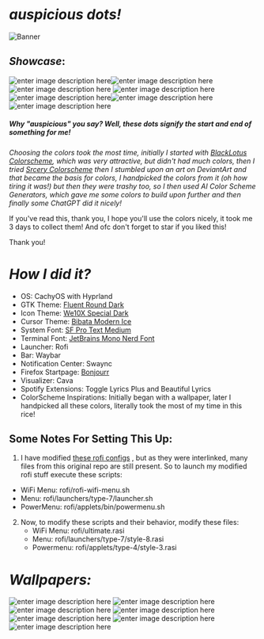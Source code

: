 ﻿# *auspicious dots!* 
![Banner](https://i.imgur.com/I3Fk5I3.gif)
## *Showcase*: 
![enter image description here](https://i.imgur.com/2GHSpXr.png)![enter image description here](https://i.imgur.com/66rlfYd.png)![enter image description here](https://i.imgur.com/MQSRVvX.png)
![enter image description here](https://i.imgur.com/iuRoI4O.png)
![enter image description here](https://i.imgur.com/76iPBdM.png)![enter image description here](https://i.imgur.com/F84l7m8.png)![enter image description here](https://i.imgur.com/3ojkmgs.png)

##### *Why "auspicious" you say? Well, these dots signify the start and end of something for me!* 
*Choosing the colors took the most time, initially I started with [BlackLotus Colorscheme](https://github.com/PoisonIsBestType/BlackLotus/tree/main), which was very attractive, but didn't had much colors, then I tried [Srcery Colorscheme](https://github.com/srcery-colors/srcery-vim) then I stumbled upon an art on DeviantArt and that became the basis for colors, I handpicked the colors from it (oh how tiring it was!) but then they were trashy too, so I then used AI Color Scheme Generators, which gave me some colors to build upon further and then finally some ChatGPT did it nicely!*

If you've read this, thank you, I hope you'll use the colors nicely, it took me 3 days to collect them! And ofc don't forget to star if you liked this! 

Thank you!
# *How I did it?*
 - OS: CachyOS with Hyprland
 - GTK Theme: [Fluent Round Dark](https://www.gnome-look.org/p/1574551)
 - Icon Theme: [We10X Special Dark](https://www.pling.com/p/1366371)
 - Cursor Theme: [Bibata Modern Ice](https://www.pling.com/p/1197198/)
 - System Font: [SF Pro Text Medium](https://github.com/sahibjotsaggu/San-Francisco-Pro-Fonts)
 - Terminal Font: [JetBrains Mono Nerd Font](https://www.jetbrains.com/lp/mono/)
 - Launcher: Rofi
 - Bar: Waybar
 -   Notification Center: Swaync
 - Firefox Startpage: [Bonjourr](https://github.com/victrme/Bonjourr)
 - Visualizer: Cava
 - Spotify Extensions: Toggle Lyrics Plus and Beautiful Lyrics
 - ColorScheme Inspirations: Initially began with a wallpaper, later I handpicked all these colors, literally took the most of my time in this rice!

## Some Notes For Setting This Up:
1. I have modified [these rofi configs](https://github.com/adi1090x/rofi) , but as they were interlinked, many files from this original repo are still present. So to launch my modified rofi stuff execute these scripts:  
  - WiFi Menu: rofi/rofi-wifi-menu.sh
  - Menu: rofi/launchers/type-7/launcher.sh
  - PowerMenu: rofi/applets/bin/powermenu.sh
2. Now, to modify these scripts and their behavior, modify these files:
	 - WiFi Menu: rofi/ultimate.rasi
	 - Menu: rofi/launchers/type-7/style-8.rasi
	 - Powermenu: rofi/applets/type-4/style-3.rasi


# *Wallpapers:*
![enter image description here](https://i.imgur.com/Gy5ULvp.png)
![enter image description here](https://i.imgur.com/Gy5osKg.gif)
![enter image description here](https://i.imgur.com/hfbGM69.png)
![enter image description here](https://i.imgur.com/jqHPNT5.png)
![enter image description here](https://i.imgur.com/FzH0VV2.png)
![enter image description here](https://i.imgur.com/RVC2HBb.jpg)
![enter image description here](https://i.imgur.com/maGqevZ.png)
